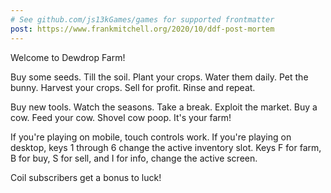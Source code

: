 ```yaml
---
# See github.com/js13kGames/games for supported frontmatter
post: https://www.frankmitchell.org/2020/10/ddf-post-mortem
---
```

Welcome to Dewdrop Farm!

Buy some seeds. Till the soil. Plant your crops. Water them daily. Pet the bunny. Harvest your crops. Sell for profit. Rinse and repeat.

Buy new tools. Watch the seasons. Take a break. Exploit the market. Buy a cow. Feed your cow. Shovel cow poop. It's your farm!

If you're playing on mobile, touch controls work. If you're playing on desktop, keys 1 through 6 change the active inventory slot. Keys F for farm, B for buy, S for sell, and I for info, change the active screen.

Coil subscribers get a bonus to luck!